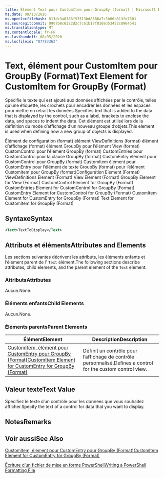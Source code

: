 ```yaml
---
title: Élément Text pour CustomItem pour GroupBy (format) | Microsoft Docs
ms.date: 09/13/2016
ms.openlocfilehash: 811dc3a6f83f93513bd8380a7c3b66a813fe7801
ms.sourcegitcommit: 0907b8c6322d2c7c61b17f8168d53452c8964b41
ms.translationtype: MT
ms.contentlocale: fr-FR
ms.lasthandoff: 08/05/2020
ms.locfileid: "87783362"
---
```

# <a name="text-element-for-customitem-for-groupby-format"></a><span data-ttu-id="ff7b7-102">Text, élément pour CustomItem pour GroupBy (Format)</span><span class="sxs-lookup"><span data-stu-id="ff7b7-102">Text Element for CustomItem for GroupBy (Format)</span></span>

<span data-ttu-id="ff7b7-103">Spécifie le texte qui est ajouté aux données affichées par le contrôle, telles qu’une étiquette, les crochets pour encadrer les données et les espaces pour mettre en retrait les données.</span><span class="sxs-lookup"><span data-stu-id="ff7b7-103">Specifies text that is added to the data that is displayed by the control, such as a label, brackets to enclose the data, and spaces to indent the data.</span></span> <span data-ttu-id="ff7b7-104">Cet élément est utilisé lors de la définition du mode d’affichage d’un nouveau groupe d’objets.</span><span class="sxs-lookup"><span data-stu-id="ff7b7-104">This element is used when defining how a new group of objects is displayed.</span></span>

<span data-ttu-id="ff7b7-105">Élément de configuration (format) élément ViewDefinitions (format) élément d’affichage (format) élément GroupBy pour l’élément View (format) CustomControl pour l’élément GroupBy (format) CustomEntries pour CustomControl pour la clause GroupBy (format) CustomEntry élément pour CustomControl pour GroupBy (format) CustomItem élément pour CustomEntry pour l’élément de texte GroupBy (format) pour l’élément CustomItem pour GroupBy (format)</span><span class="sxs-lookup"><span data-stu-id="ff7b7-105">Configuration Element (Format) ViewDefinitions Element (Format) View Element (Format) GroupBy Element for View (Format) CustomControl Element for GroupBy (Format) CustomEntries Element for CustomControl for GroupBy (Format) CustomEntry Element for CustomControl for GroupBy (Format) CustomItem Element for CustomEntry for GroupBy (Format) Text Element for CustomItem for GroupBy (Format)</span></span>

## <a name="syntax"></a><span data-ttu-id="ff7b7-106">Syntaxe</span><span class="sxs-lookup"><span data-stu-id="ff7b7-106">Syntax</span></span>

```xml
<Text>TextToDisplay</Text>
```

## <a name="attributes-and-elements"></a><span data-ttu-id="ff7b7-107">Attributs et éléments</span><span class="sxs-lookup"><span data-stu-id="ff7b7-107">Attributes and Elements</span></span>

<span data-ttu-id="ff7b7-108">Les sections suivantes décrivent les attributs, les éléments enfants et l’élément parent de l' `Text` élément.</span><span class="sxs-lookup"><span data-stu-id="ff7b7-108">The following sections describe attributes, child elements, and the parent element of the `Text` element.</span></span>

### <a name="attributes"></a><span data-ttu-id="ff7b7-109">Attributs</span><span class="sxs-lookup"><span data-stu-id="ff7b7-109">Attributes</span></span>

<span data-ttu-id="ff7b7-110">Aucun.</span><span class="sxs-lookup"><span data-stu-id="ff7b7-110">None.</span></span>

### <a name="child-elements"></a><span data-ttu-id="ff7b7-111">Éléments enfants</span><span class="sxs-lookup"><span data-stu-id="ff7b7-111">Child Elements</span></span>

<span data-ttu-id="ff7b7-112">Aucun.</span><span class="sxs-lookup"><span data-stu-id="ff7b7-112">None.</span></span>

### <a name="parent-elements"></a><span data-ttu-id="ff7b7-113">Éléments parents</span><span class="sxs-lookup"><span data-stu-id="ff7b7-113">Parent Elements</span></span>

|<span data-ttu-id="ff7b7-114">Élément</span><span class="sxs-lookup"><span data-stu-id="ff7b7-114">Element</span></span>|<span data-ttu-id="ff7b7-115">Description</span><span class="sxs-lookup"><span data-stu-id="ff7b7-115">Description</span></span>|
|-------------|-----------------|
|[<span data-ttu-id="ff7b7-116">CustomItem, élément pour CustomEntry pour GroupBy (Format)</span><span class="sxs-lookup"><span data-stu-id="ff7b7-116">CustomItem Element for CustomEntry for GroupBy (Format)</span></span>](./customitem-element-for-customentry-for-groupby-format.md)|<span data-ttu-id="ff7b7-117">Définit un contrôle pour l’affichage de contrôle personnalisé.</span><span class="sxs-lookup"><span data-stu-id="ff7b7-117">Defines a control for the custom control view.</span></span>|

## <a name="text-value"></a><span data-ttu-id="ff7b7-118">Valeur texte</span><span class="sxs-lookup"><span data-stu-id="ff7b7-118">Text Value</span></span>

<span data-ttu-id="ff7b7-119">Spécifiez le texte d’un contrôle pour les données que vous souhaitez afficher.</span><span class="sxs-lookup"><span data-stu-id="ff7b7-119">Specify the text of a control for data that you want to display.</span></span>

## <a name="remarks"></a><span data-ttu-id="ff7b7-120">Notes</span><span class="sxs-lookup"><span data-stu-id="ff7b7-120">Remarks</span></span>

## <a name="see-also"></a><span data-ttu-id="ff7b7-121">Voir aussi</span><span class="sxs-lookup"><span data-stu-id="ff7b7-121">See Also</span></span>

[<span data-ttu-id="ff7b7-122">CustomItem, élément pour CustomEntry pour GroupBy (Format)</span><span class="sxs-lookup"><span data-stu-id="ff7b7-122">CustomItem Element for CustomEntry for GroupBy (Format)</span></span>](./customitem-element-for-customentry-for-groupby-format.md)

[<span data-ttu-id="ff7b7-123">Écriture d’un fichier de mise en forme PowerShell</span><span class="sxs-lookup"><span data-stu-id="ff7b7-123">Writing a PowerShell Formatting File</span></span>](./writing-a-powershell-formatting-file.md)
